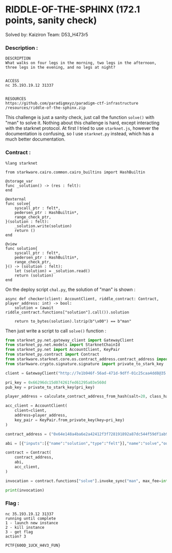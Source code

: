 # RIDDLE-OF-THE-SPHINX (172.1 points, sanity check)

Solved by: Kaiziron
Team: D53_H473r5

### Description :
```
DESCRIPTION
What walks on four legs in the morning, two legs in the afternoon, three legs in the evening, and no legs at night?


ACCESS
nc 35.193.19.12 31337


RESOURCES
https://github.com/paradigmxyz/paradigm-ctf-infrastructure
/resources/riddle-of-the-sphinx.zip
```

This challenge is just a sanity check, just call the function `solve()` with "man" to solve it. Nothing about this challenge is hard, except interacting with the starknet protocol. At first I tried to use `starknet.js`, however the documentation is confusing, so I use `starknet.py` instead, which has a much better documentation.

### Contract :
```
%lang starknet

from starkware.cairo.common.cairo_builtins import HashBuiltin

@storage_var
func _solution() -> (res : felt):
end

@external
func solve{
    syscall_ptr : felt*,
    pedersen_ptr : HashBuiltin*,
    range_check_ptr,
}(solution : felt):
    _solution.write(solution)
    return ()
end

@view
func solution{
    syscall_ptr : felt*,
    pedersen_ptr : HashBuiltin*,
    range_check_ptr,
}() -> (solution : felt):
    let (solution) = _solution.read()
    return (solution)
end
```

On the deploy script `chal.py`, the solution of "man" is shown : 
```
async def checker(client: AccountClient, riddle_contract: Contract, player_address: int) -> bool:
    solution = (await riddle_contract.functions["solution"].call()).solution

    return to_bytes(solution).lstrip(b"\x00") == b"man"
```

Then just write a script to call `solve()` function : 

```python
from starknet_py.net.gateway_client import GatewayClient
from starknet_py.net.models import StarknetChainId
from starknet_py.net import AccountClient, KeyPair
from starknet_py.contract import Contract
from starkware.starknet.core.os.contract_address.contract_address import calculate_contract_address_from_hash
from starkware.crypto.signature.signature import private_to_stark_key

client = GatewayClient("http://7e1b946f-56ad-471d-9dff-01c25caa4dd8@35.193.19.12:5050", chain=StarknetChainId.TESTNET)

pri_key = 0x66296dc15d074261fed61295a03e560d
pub_key = private_to_stark_key(pri_key)

player_address = calculate_contract_address_from_hash(salt=20, class_hash=1803505466663265559571280894381905521939782500874858933595227108099796801620, constructor_calldata=[pub_key], deployer_address=0)

acc_client = AccountClient(
    client=client,
    address=player_address,
    key_pair = KeyPair.from_private_key(key=pri_key)
)

contract_address = ("0x64e148a4ba6e2a42412f3f728191892a87dc544f59df1ab907e07a9f07b9e7c")

abi = [{"inputs":[{"name":"solution","type":"felt"}],"name":"solve","outputs":[],"type":"function"},{"inputs":[],"name":"solution","outputs":[{"name":"solution","type":"felt"}],"stateMutability":"view","type":"function"}]

contract = Contract(
    contract_address,
    abi,
    acc_client,
)

invocation = contract.functions["solve"].invoke_sync("man", max_fee=int(1e16))

print(invocation)
```


### Flag :
```
nc 35.193.19.12 31337
running until complete
1 - launch new instance
2 - kill instance
3 - get flag
action? 3

PCTF{600D_1UCK_H4V3_FUN}
```